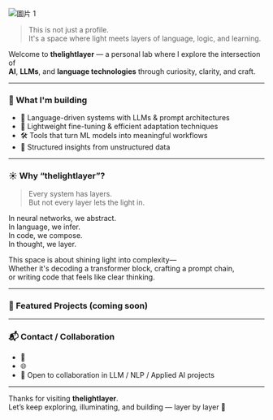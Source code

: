 
![圖片 1](https://github.com/user-attachments/assets/72ba2af1-fb6c-423a-9392-1da4f8a137b3)


> This is not just a profile.  
> It's a space where light meets layers of language, logic, and learning.

Welcome to **thelightlayer** — a personal lab where I explore the intersection of  
**AI**, **LLMs**, and **language technologies** through curiosity, clarity, and craft.

---

### 🧠 What I'm building
- 🤖 Language-driven systems with LLMs & prompt architectures
- 🔬 Lightweight fine-tuning & efficient adaptation techniques
- 🛠 Tools that turn ML models into meaningful workflows
- 🧾 Structured insights from unstructured data

---

### ☀️ Why “thelightlayer”?

> Every system has layers.  
> But not every layer lets the light in.

In neural networks, we abstract.  
In language, we infer.  
In code, we compose.  
In thought, we layer.

This space is about shining light into complexity—  
Whether it's decoding a transformer block, crafting a prompt chain,  
or writing code that feels like clear thinking.

---

### 🚧 Featured Projects (coming soon)


---

### 📬 Contact / Collaboration
- 📧 
- 🌐 
- 🧠 Open to collaboration in LLM / NLP / Applied AI projects

---

Thanks for visiting **thelightlayer**.  
Let’s keep exploring, illuminating, and building — layer by layer 🌌
